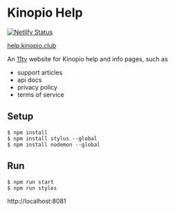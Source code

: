 # Kinopio Help

[![Netlify Status](https://api.netlify.com/api/v1/badges/02be71fd-867f-4bfb-b000-9ff43f76a2e3/deploy-status)](https://app.netlify.com/sites/kinopio-help/deploys)

[help.kinopio.club](https://help.kinopio.club)

An [11ty](https://www.11ty.io/docs/usage/) website for Kinopio help and info pages, such as

- support articles
- api docs
- privacy policy
- terms of service

## Setup

	$ npm install
	$ npm install stylus --global
	$ npm install nodemon --global

## Run

	$ npm run start
	$ npm run styles

http://localhost:8081
